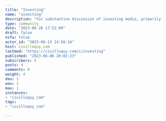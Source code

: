 ```yaml
---
title: "Investing" 
name: "investing"
description: "For substantive discussion of investing media, primarily the stock market###### Rules1. *No personal investing advice.* No one here is your investment manager. You should not rely on any recommendations made in this community. We make no guarantees as to the accuracy of the claims made by users hereof.2. *No self-promotion.* No shilling. No referral links. Linking to articles you have written is fine as long as they have something interesting to say and are otherwise high-quality, but they will be given extra scrutiny."
type: community
date: "2023-06-26 17:52:09"
draft: false
nsfw: false
actor_id: "2023-06-13 14:58:16"
host: civilloquy.com
lastmod: "https://civilloquy.com/c/investing"
published: "2023-06-06 20:02:23"
subscribers: 5
posts: 4
comments: 0
weight: 4
dau: 1
wau: 1
mau: 1
instances:
- "civilloquy_com"
tags: 
- "civilloquy_com"

---
```

